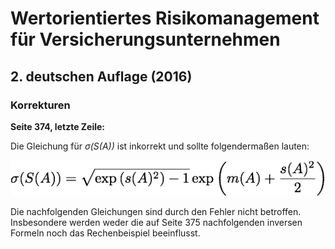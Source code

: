 
# Wertorientiertes Risikomanagement für Versicherungsunternehmen
## 2. deutschen Auflage  (2016)

### Korrekturen

**Seite 374, letzte Zeile:**

Die Gleichung für *σ(S(A))* ist inkorrekt und sollte folgendermaßen lauten:

![$\sigma(S(A))=\sqrt{\exp\left(s(A)^{2}\right)-1}\exp\left(m(A)+\frac{s(A)^{2}}{2}\right)$](/latex_equations/eq1.png)

Die nachfolgenden Gleichungen sind durch den Fehler nicht betroffen. Insbesondere werden weder die auf Seite 375 nachfolgenden inversen Formeln noch das Rechenbeispiel beeinflusst.
